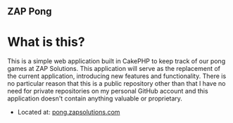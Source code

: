 ZAP Pong
--------

What is this?
=============

This is a simple web application built in CakePHP to keep track of our pong games at ZAP Solutions.  This application will serve as the replacement of the current application, introducing new features and functionality.  There is no particular reason that this is a public repository other than that I have no need for private repositories on my personal GitHub account and this application doesn't contain anything valuable or proprietary.

* Located at:  [pong.zapsolutions.com](http://pong.zapsolutions.com)